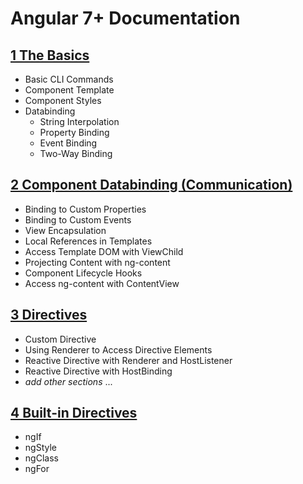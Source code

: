 # Angular 7+ Documentation

## [1 The Basics](./01.%20The%20Basics.md)
- Basic CLI Commands
- Component Template
- Component Styles
- Databinding
  - String Interpolation
  - Property Binding
  - Event Binding
  - Two-Way Binding

## [2 Component Databinding (Communication)](./02.%20Component%20Databinding%20(Communication).md)
- Binding to Custom Properties
- Binding to Custom Events
- View Encapsulation
- Local References in Templates
- Access Template DOM with ViewChild
- Projecting Content with ng-content
- Component Lifecycle Hooks
- Access ng-content with ContentView

## [3 Directives](./03.%20Directives.md)
- Custom Directive
- Using Renderer to Access Directive Elements
- Reactive Directive with Renderer and HostListener
- Reactive Directive with HostBinding
- _add other sections_ ...

## [4 Built-in Directives](./04.%20Built-in%20Directives.md)
- ngIf
- ngStyle
- ngClass
- ngFor